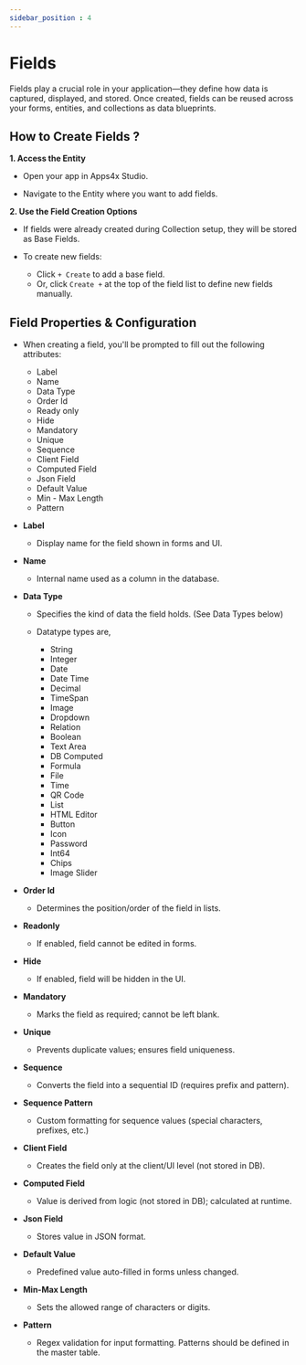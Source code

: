 ```yaml
---
sidebar_position : 4
---
```


# Fields

Fields play a crucial role in your application—they define how data is captured, displayed, and stored. Once created, fields can be reused across your forms, entities, and collections as data blueprints.

## How to Create Fields ?

**1. Access the Entity**

  - Open your app in Apps4x Studio.

  - Navigate to the Entity where you want to add fields.

**2. Use the Field Creation Options**

  - If fields were already created during Collection setup, they will be stored as Base Fields.

  - To create new fields:
    - Click `+ Create` to add a base field.
    - Or, click `Create +` at the top of the field list to define new fields manually.

## Field Properties & Configuration

  - When creating a field, you'll be prompted to fill out the following attributes:

    - Label
    - Name
    - Data Type
    - Order Id
    - Ready only
    - Hide
    - Mandatory
    - Unique
    - Sequence
    - Client Field
    - Computed Field
    - Json Field
    - Default Value
    - Min - Max Length
    - Pattern

  - **Label**
    - Display name for the field shown in forms and UI.

  - **Name**
    - Internal name used as a column in the database.

  - **Data Type**
    - Specifies the kind of data the field holds. (See Data Types below)

    - Datatype types are,
      - String
      - Integer
      - Date
      - Date Time
      - Decimal
      - TimeSpan
      - Image
      - Dropdown
      - Relation
      - Boolean
      - Text Area
      - DB Computed
      - Formula
      - File
      - Time
      - QR Code
      - List
      - HTML Editor
      - Button
      - Icon
      - Password
      - Int64
      - Chips
      - Image Slider

  - **Order Id**
    - Determines the position/order of the field in lists.

  - **Readonly**
    - 	If enabled, field cannot be edited in forms.

  - **Hide**
    - 	If enabled, field will be hidden in the UI.

  - **Mandatory**
    - 	Marks the field as required; cannot be left blank.

  - **Unique**
    - Prevents duplicate values; ensures field uniqueness.

  - **Sequence**
    - 	Converts the field into a sequential ID (requires prefix and pattern).

  - **Sequence Pattern**
    - Custom formatting for sequence values (special characters, prefixes, etc.)

  - **Client Field**
    - Creates the field only at the client/UI level (not stored in DB).

  - **Computed Field**
    - Value is derived from logic (not stored in DB); calculated at runtime.

  - **Json Field**
    - Stores value in JSON format.

  - **Default Value**
    - Predefined value auto-filled in forms unless changed.

  - **Min-Max Length**
    - Sets the allowed range of characters or digits.

  - **Pattern**
    - Regex validation for input formatting. Patterns should be defined in the master table.